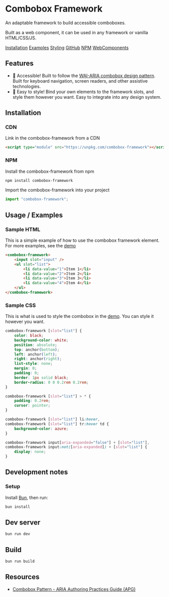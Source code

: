 # Combobox Framework

An adaptable framework to build accessible comboboxes.

Built as a web component, it can be used in any framework or vanilla HTML/CSS/JS.

[Installation](https://klovaaxel.github.io/combobox-framework/#installation) [Examples](https://klovaaxel.github.io/combobox-framework/#examples) [Styling](https://klovaaxel.github.io/combobox-framework/#styling) [GitHub](https://klovaaxel.github.io/combobox-framework/) [NPM](https://www.npmjs.com/package/combobox-framework) [WebComponents](https://www.webcomponents.org/element/combobox-framework)

## Features

-   🌟 Accessible! Built to follow the [WAI-ARIA combobox design pattern](https://www.w3.org/WAI/ARIA/apg/patterns/combobox/). Built for keyboard navigation, screen readers, and other assistive technologies.
-   🎨 Easy to style! Bind your own elements to the framework slots, and style them however you want. Easy to integrate into any design system.

## Installation

### CDN

Link in the combobox-framework from a CDN

```html
<script type="module" src="https://unpkg.com/combobox-framework"></script>
```

### NPM

Install the combobox-framework from npm

```bash
npm install combobox-framework
```

Import the combobox-framework into your project

```js
import "combobox-framework";
```

## Usage / Examples

### Sample HTML

This is a simple example of how to use the combobox framework element. For more examples, see the [demo](https://klovaaxel.github.io/combobox-framework/)

```html
<combobox-framework>
    <input slot="input" />
    <ul slot="list">
        <li data-value="1">Item 1</li>
        <li data-value="2">Item 2</li>
        <li data-value="3">Item 3</li>
        <li data-value="4">Item 4</li>
    </ul>
</combobox-framework>
```

### Sample CSS

This is what is used to style the combobox in the [demo](https://klovaaxel.github.io/combobox-framework/). You can style it however you want.

```css
combobox-framework [slot="list"] {
    color: black;
    background-color: white;
    position: absolute;
    top: anchor(bottom);
    left: anchor(left);
    right: anchor(right);
    list-style: none;
    margin: 0;
    padding: 0;
    border: 1px solid black;
    border-radius: 0 0 0.2rem 0.2rem;
}

combobox-framework [slot="list"] > * {
    padding: 0.2rem;
    cursor: pointer;
}

combobox-framework [slot="list"] li:hover,
combobox-framework [slot="list"] tr:hover td {
    background-color: azure;
}

combobox-framework input[aria-expanded="false"] + [slot="list"],
combobox-framework input:not([aria-expanded]) + [slot="list"] {
    display: none;
}
```

## Development notes

### Setup

Install [Bun](https://bun.sh/), then run:

```bash
bun install
```

## Dev server

```bash
bun run dev
```

## Build

```bash
bun run build
```

## Resources

-   [Combobox Pattern - ARIA Authoring Practices Guide (APG)](https://www.w3.org/WAI/ARIA/apg/patterns/combobox/#top)
